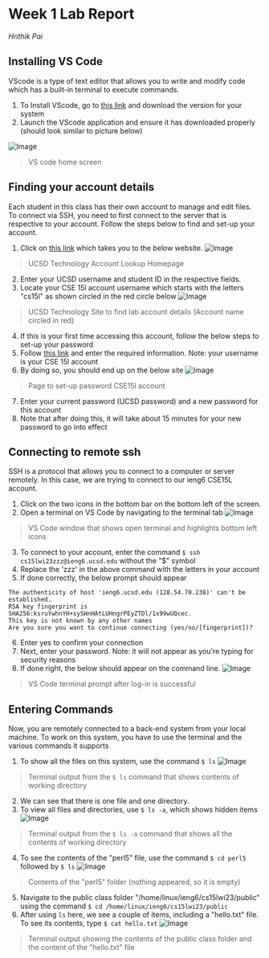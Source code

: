 # Week 1 Lab Report 
*Hrithik Pai*


## Installing VS Code
VScode is a type of text editor that allows you to write and modify code which has a built-in terminal to execute commands.
1. To Install VScode, go to [this link](https://code.visualstudio.com/download) and download the version for your system
2. Launch the VScode application and ensure it has downloaded properly (should look similar to picture below)

![Image](https://github.com/hpai1/cse15l-lab-reports/blob/main/Screen%20Shot%202023-01-13%20at%204.40.58%20PM.png)
> VS code home screen

## Finding your account details
Each student in this class has their own account to manage and edit files. 
To connect via SSH, you need to first connect to the server that is respective to your account. 
Follow the steps below to find and set-up your account. 
1. Click on [this link](https://sdacs.ucsd.edu/~icc/index.php) which takes you to the below website. 
![Image](https://github.com/hpai1/cse15l-lab-reports/blob/main/Screen%20Shot%202023-01-13%20at%204.45.33%20PM.png)
> UCSD Technology Account Lookup Homepage
2. Enter your UCSD username and student ID in the respective fields.
3. Locate your CSE 15l account username which starts with the letters "cs15l" as shown circled in the red circle below
![Image](https://github.com/hpai1/cse15l-lab-reports/blob/main/Screen%20Shot%202023-01-13%20at%204.47.56%20PM.png)
> UCSD Technology Site to find lab account details (Account name circled in red)
4. If this is your first time accessing this account, follow the below steps to set-up your password
5. Follow [this link](https://sdacs.ucsd.edu/~icc/password.php) and enter the required information. Note: your username is your CSE 15l account
6. By doing so, you should end up on the below site
![Image](https://github.com/hpai1/cse15l-lab-reports/blob/main/Screen%20Shot%202023-01-13%20at%204.54.38%20PM.png)
> Page to set-up password CSE15l account 

7. Enter your current password (UCSD password) and a new password for this account
8. Note that after doing this, it will take about 15 minutes for your new password to go into effect


## Connecting to remote ssh
SSH is a protocol that allows you to connect to a computer or server remotely. 
In this case, we are trying to connect to our ieng6 CSE15L account. 

1. Click on the two icons in the bottom bar on the bottom left of the screen. 
2. Open a terminal on VS Code by navigating to the terminal tab
![Image](https://github.com/hpai1/cse15l-lab-reports/blob/main/Screen%20Shot%202023-01-13%20at%205.35.28%20PM.png)
> VS Code window that shows open terminal and highlights bottom left icons
3. To connect to your account, enter the command `$ ssh cs15lwi23zzz@ieng6.ucsd.edu` without the "$" symbol 
4. Replace the 'zzz' in the above command with the letters in your account
5. If done correctly, the below prompt should appear
  ```
  The authenticity of host 'ieng6.ucsd.edu (128.54.70.238)' can't be established.
RSA key fingerprint is SHA256:ksruYwhnYH+sySHnHAtLUHngrPEyZTDl/1x99wUQcec.
This key is not known by any other names
Are you sure you want to continue connecting (yes/no/[fingerprint])?
  ```
6. Enter yes to confirm your connection
7. Next, enter your password. Note: it will not appear as you're typing for security reasons
8. If done right, the below should appear on the command line. 
![Image](https://github.com/hpai1/cse15l-lab-reports/blob/main/Screen%20Shot%202023-01-13%20at%205.14.12%20PM.png)
> VS Code terminal prompt after log-in is successful

## Entering Commands
Now, you are remotely connected to a back-end system from your local machine. 
To work on this system, you have to use the terminal and the various commands it supports
1. To show all the files on this system, use the command `$ ls`
![Image](https://github.com/hpai1/cse15l-lab-reports/blob/main/Screen%20Shot%202023-01-13%20at%205.14.12%20PM.png)
> Terminal output from the `$ ls` command that shows contents of working directory
2. We can see that there is one file and one directory. 
3. To view all files and directories, use `$ ls -a`, which shows hidden items
![Image](https://github.com/hpai1/cse15l-lab-reports/blob/main/Screen%20Shot%202023-01-13%20at%205.14.12%20PM.png)
> Terminal output from the `$ ls -a` command that shows all the contents of working directory
4. To see the contents of the "perl5" file, use the command `$ cd perl5` followed by `$ ls`
![Image](https://github.com/hpai1/cse15l-lab-reports/blob/main/Screen%20Shot%202023-01-13%20at%205.14.12%20PM.png)
> Contents of the "perl5" folder (nothing appeared, so it is empty)
5. Navigate to the public class folder "/home/linux/ieng6/cs15lwi23/public" using the command `$ cd /home/linux/ieng6/cs15lwi23/public`
6. After using `ls` here, we see a couple of items, including a "hello.txt" file. To see its contents, type `$ cat hello.txt`
![Image](https://github.com/hpai1/cse15l-lab-reports/blob/main/Screen%20Shot%202023-01-13%20at%205.14.12%20PM.png)
> Terminal output showing the contents of the public class folder and the content of the "hello.txt" file
